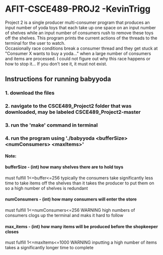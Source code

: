# AFIT-CSCE489-PROJ2 -KevinTrigg
Project 2 is a single producer multi-consumer program that produces an input number of yoda toys that each take up one space on an input number of shelves while an input number of consumers rush to remove these toys off the shelves. This program prints the current actions of the threads to the terminal for the user to watch.  
Occasionally race conditions break a consumer thread and they get stuck at "Consumer X wants to buy a yoda..." when a large number of consumers and items are processed. I could not figure out why this race happens or how to stop it... If you don't see it, it must not exist.

## Instructions for running babyyoda

### 1. download the files
### 2. navigate to the CSCE489_Project2 folder that was downloaded, may be labeled CSCE489_Project2-master
### 3. run the 'make' command in terminal
### 4. run the program using './babyyoda \<bufferSize\> \<numConsumers\> \<maxItems\>'
#### Note: 
####      bufferSize   - (int) how many shelves there are to hold toys 
must fulfill 1<=buffer<=256 typically the consumers take significantly less time to take items off the shelves than it takes the producer to put them on so a high number of shelves is redundant
####      numConsumers - (int) how many consumers will enter the store
must fulfill 1<=numConsumers<=256 WARNING high numbers of consumers clogs up the terminal and maks it hard to follow
####      max_items    - (int) how many items will be produced before the shopkeeper closes 
must fulfill 1<=maxItems<=1000 WARNING inputting a high number of items takes a significantly longer time to complete
